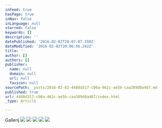 ```yaml
---
inFeed: true
hasPage: true
inNav: false
inLanguage: null
starred: false
keywords: []
description: ''
datePublished: '2016-02-02T20:07:07.558Z'
dateModified: '2016-02-02T20:06:56.242Z'
title: ''
author: []
authors: []
publisher:
  name: null
  domain: null
  url: null
  favicon: null
sourcePath: _posts/2016-02-02-4488d317-c06a-462c-ae5b-caa389d0a467.md
published: true
url: 4488d317-c06a-462c-ae5b-caa389d0a467/index.html
_type: Article

---
```

Gallerij
![](https://the-grid-user-content.s3-us-west-2.amazonaws.com/24dd41e9-a7f7-4ac1-9965-fb024f132eea.jpg)
![](https://the-grid-user-content.s3-us-west-2.amazonaws.com/c75c5dc6-7eeb-495a-9f20-6ce56d7ee418.jpg)
![](https://the-grid-user-content.s3-us-west-2.amazonaws.com/d0d532dd-e01c-4bd0-9697-53d6cbecaffa.jpg)
![](https://the-grid-user-content.s3-us-west-2.amazonaws.com/5f431a26-b0c0-4c5e-9ead-d79ab1184025.jpg)
![](https://the-grid-user-content.s3-us-west-2.amazonaws.com/128c9087-e8e3-4be8-aed3-25862f3c03a7.jpg)